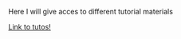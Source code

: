 Here I will give acces to different tutorial materials

[Link to tutos!](https://drive.switch.ch/index.php/s/CJEdwYHVlEx52j2)
